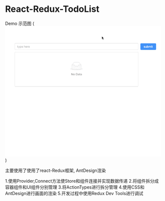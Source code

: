 # React-Redux-TodoList
Demo
示范图
(![img](https://github.com/ywan614/React-Redux-TodoList/blob/master/setgQfmqr8.gif))


主要使用了使用了react-Redux框架, AntDesign渲染

1.使用Provider,Connect方法使Store和组件连接并实现数据传递
2.将组件拆分成容器组件和UI组件分别管理
3.将ActionTypes进行拆分管理
4.使用CSS和AntDesign进行画面的渲染
5.开发过程中使用Redux Dev Tools进行调试
